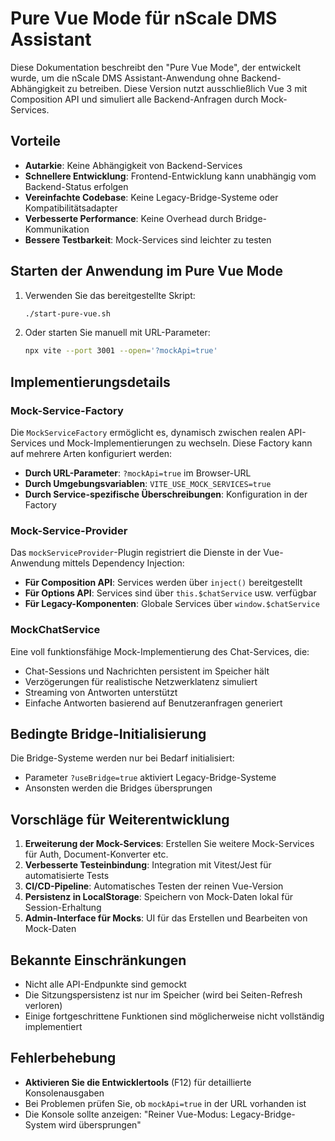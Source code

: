 # Pure Vue Mode für nScale DMS Assistant

Diese Dokumentation beschreibt den "Pure Vue Mode", der entwickelt wurde, um die nScale DMS Assistant-Anwendung ohne Backend-Abhängigkeit zu betreiben. Diese Version nutzt ausschließlich Vue 3 mit Composition API und simuliert alle Backend-Anfragen durch Mock-Services.

## Vorteile

- **Autarkie**: Keine Abhängigkeit von Backend-Services
- **Schnellere Entwicklung**: Frontend-Entwicklung kann unabhängig vom Backend-Status erfolgen
- **Vereinfachte Codebase**: Keine Legacy-Bridge-Systeme oder Kompatibilitätsadapter
- **Verbesserte Performance**: Keine Overhead durch Bridge-Kommunikation
- **Bessere Testbarkeit**: Mock-Services sind leichter zu testen

## Starten der Anwendung im Pure Vue Mode

1. Verwenden Sie das bereitgestellte Skript:
   ```bash
   ./start-pure-vue.sh
   ```

2. Oder starten Sie manuell mit URL-Parameter:
   ```bash
   npx vite --port 3001 --open='?mockApi=true'
   ```

## Implementierungsdetails

### Mock-Service-Factory

Die `MockServiceFactory` ermöglicht es, dynamisch zwischen realen API-Services und Mock-Implementierungen zu wechseln. Diese Factory kann auf mehrere Arten konfiguriert werden:

- **Durch URL-Parameter**: `?mockApi=true` im Browser-URL
- **Durch Umgebungsvariablen**: `VITE_USE_MOCK_SERVICES=true`
- **Durch Service-spezifische Überschreibungen**: Konfiguration in der Factory

### Mock-Service-Provider

Das `mockServiceProvider`-Plugin registriert die Dienste in der Vue-Anwendung mittels Dependency Injection:

- **Für Composition API**: Services werden über `inject()` bereitgestellt
- **Für Options API**: Services sind über `this.$chatService` usw. verfügbar
- **Für Legacy-Komponenten**: Globale Services über `window.$chatService`

### MockChatService

Eine voll funktionsfähige Mock-Implementierung des Chat-Services, die:

- Chat-Sessions und Nachrichten persistent im Speicher hält
- Verzögerungen für realistische Netzwerklatenz simuliert
- Streaming von Antworten unterstützt
- Einfache Antworten basierend auf Benutzeranfragen generiert

## Bedingte Bridge-Initialisierung

Die Bridge-Systeme werden nur bei Bedarf initialisiert:

- Parameter `?useBridge=true` aktiviert Legacy-Bridge-Systeme
- Ansonsten werden die Bridges übersprungen

## Vorschläge für Weiterentwicklung

1. **Erweiterung der Mock-Services**: Erstellen Sie weitere Mock-Services für Auth, Document-Konverter etc.
2. **Verbesserte Testeinbindung**: Integration mit Vitest/Jest für automatisierte Tests
3. **CI/CD-Pipeline**: Automatisches Testen der reinen Vue-Version
4. **Persistenz in LocalStorage**: Speichern von Mock-Daten lokal für Session-Erhaltung
5. **Admin-Interface für Mocks**: UI für das Erstellen und Bearbeiten von Mock-Daten

## Bekannte Einschränkungen

- Nicht alle API-Endpunkte sind gemockt
- Die Sitzungspersistenz ist nur im Speicher (wird bei Seiten-Refresh verloren)
- Einige fortgeschrittene Funktionen sind möglicherweise nicht vollständig implementiert

## Fehlerbehebung

- **Aktivieren Sie die Entwicklertools** (F12) für detaillierte Konsolenausgaben
- Bei Problemen prüfen Sie, ob `mockApi=true` in der URL vorhanden ist
- Die Konsole sollte anzeigen: "Reiner Vue-Modus: Legacy-Bridge-System wird übersprungen"